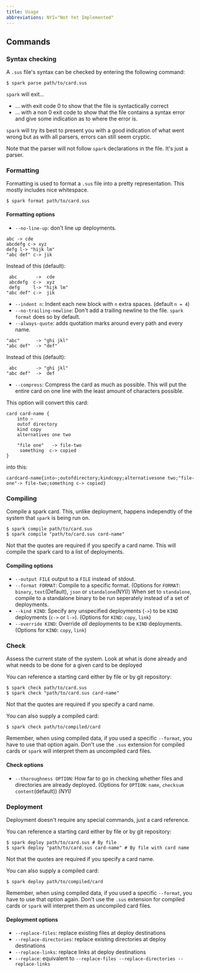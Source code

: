 ```yaml
---
title: Usage
abbreviations: NYI="Not Yet Implemented"
---
```


## Commands

### Syntax checking
A `.sus` file's syntax can be checked by entering the following command:

```
$ spark parse path/to/card.sus
```

`spark` will exit...

- ... with exit code 0 to show that the file is syntactically correct
- ... with a non 0 exit code to show that the file contains a syntax error and give some indication as to where the error is.

`spark` will try its best to present you with a good indication of what went wrong but as with all parsers, errors can still seem cryptic.

Note that the parser will not follow `spark` declarations in the file. It's just a parser.

### Formatting
Formatting is used to format a `.sus` file into a pretty representation.
This mostly includes nice whitespace.

```
$ spark format path/to/card.sus
```

#### Formatting options
- `--no-line-up`: don't line up deployments.

```
abc -> cde
abcdefg c-> xyz
defg l-> "hijk lm"
"abc def" c-> jik
```

Instead of this (default):

```
 abc       ->  cde
 abcdefg  c->  xyz
 defg     l-> "hijk lm"
"abc def" c->  jik
```

- `--indent n`: Indent each new block with `n` extra spaces. (default `n = 4`)
- `--no-trailing-newline`: Don't add a trailing newline to the file. `spark format` does so by default.
- `--always-quote`: adds quotation marks around every path and every name.

```
"abc"      -> "ghi jkl"
"abc def"  -> "def"
```

Instead of this (default):

```
 abc       -> "ghi jkl"
"abc def"  ->  def
```

- `--compress`: Compress the card as much as possible. This will put the entire card on one line with the least amount of characters possible.

This option will convert this card:

```
card card-name {
    into ~
    outof directory
    kind copy
    alternatives one two

    "file one"   -> file-two
     something  c-> copied
}
```

into this:

```
cardcard-name{into~;outofdirectory;kindcopy;alternativesone two;"file-one"-> file-two;something c-> copied}
```

### Compiling 
Compile a spark card.
This, unlike deployment, happens independtly of the system that `spark` is being run on.

```
$ spark compile path/to/card.sus
$ spark compile "path/to/card.sus card-name"
```

Not that the quotes are required if you specify a card name.
This will compile the spark card to a list of deployments.

#### Compiling options

- `--output FILE` output to a `FILE` instead of stdout.
- `--format FORMAT`: Compile to a specific format. (Options for `FORMAT`: `binary`, `text`(Default), `json` or `standalone`*(NYI)*) When set to `standalone`, compile to a standalone binary to be run seperately instead of a set of deployments.
- `--kind KIND`: Specify any unspecified deployments (`->`) to be `KIND` deployments (`c->` or `l->`). (Options for `KIND`: `copy`, `link`)
- `--override KIND`: Override _all_ deployments to be `KIND` deployments. (Options for `KIND`: `copy`, `link`)


### Check

Assess the current state of the system.
Look at what is done already and what needs to be done for a given card to be deployed

You can reference a starting card either by file or by git repository:

```
$ spark check path/to/card.sus
$ spark check "path/to/card.sus card-name"
```

Not that the quotes are required if you specify a card name.

You can also supply a compiled card:

```
$ spark check path/to/compiled/card
```

Remember, when using compiled data, if you used a specific `--format`, you have to use that option again.
Don't use the `.sus` extension for compiled cards or `spark` will interpret them as uncompiled card files.

#### Check options

- `--thoroughness OPTION`: How far to go in checking whether files and directories are already deployed. (Options for `OPTION`: `name`, `checksum` `content`(default)) *(NYI)*

### Deployment
Deployment doesn't require any special commands, just a card reference.

You can reference a starting card either by file or by git repository:

```
$ spark deploy path/to/card.sus # By file
$ spark deploy "path/to/card.sus card-name" # By file with card name
```

Not that the quotes are required if you specify a card name.

You can also supply a compiled card:

```
$ spark deploy path/to/compiled/card
```

Remember, when using compiled data, if you used a specific `--format`, you have to use that option again.
Don't use the `.sus` extension for compiled cards or `spark` will interpret them as uncompiled card files.

#### Deployment options

- `--replace-files`: replace existing files at deploy destinations
- `--replace-directories`: replace existing directories at deploy destinations
- `--replace-links`: replace links at deploy destinations
- `--replace`: equivalent to `--replace-files --replace-directories --replace-links`
